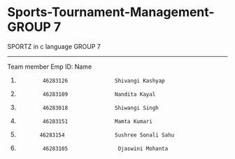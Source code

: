 # Sports-Tournament-Management-GROUP 7
SPORTZ in c language
GROUP 7
__________________________________________
 Team member    Emp ID:        Name  
1.             46283126               Shivangi Kashyap 
2.             46283109               Nandita Kayal
3.             46283018               Shiwangi Singh
4.             46283151               Mamta Kumari
5.            46283154                Sushree Sonali Sahu
6.             46283105                Ojaswini Mohanta

